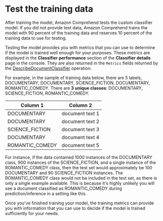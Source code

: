 # Test the training data<a name="testing-the-model"></a>

After training the model, Amazon Comprehend tests the custom classifier model\. If you did not provide test data, Amazon Comprehend trains the model with 90 percent of the training data and reserves 10 percent of the training data to use for testing\. 

 Testing the model provides you with metrics that you can use to determine if the model is trained well enough for your purposes\. These metrics are displayed in the **Classifier performance** section of the **Classifier details** page in the console\. They are also returned in the `Metrics` fields returned by the [DescribeDocumentClassifier](https://docs.aws.amazon.com/comprehend/latest/APIReference/API_DescribeDocumentClassifier.html) operation\.

For example, in the sample of training data below, there are 5 labels, DOCUMENTARY, DOCUMENTARY, SCIENCE\_FICTION, DOCUMENTARY, ROMANTIC\_COMEDY\. There are **3 unique classes**: DOCUMENTARY, SCIENCE\_FICTION, ROMANTIC\_COMEDY\. 


| Column 1 | Column 2 | 
| --- | --- | 
| DOCUMENTARY | document text 1 | 
| DOCUMENTARY | document text 2 | 
| SCIENCE\_FICTION | document text 3 | 
| DOCUMENTARY | document text 4 | 
| ROMANTIC\_COMEDY | document text 5 | 

For instance, if the data contained 1000 instances of the DOCUMENTARY class, 900 instances of the SCIENCE\_FICTION, and a single instance of the ROMANTIC\_COMEDY class, then the test set would approximately be 100 DOCUMENTARY and 90 SCIENCE\_FICTION instances\. The ROMANTIC\_COMEDY class would not be included in the test set, as there is only a single example available\. This is because it's highly unlikely you will see a document classified as ROMANTIC\_COMEDY during prediction/inference in a setting like this\. 

Once you've finished training your model, the training metrics can provide you with information that you can use to decide if the model is trained sufficiently for your needs\. 
